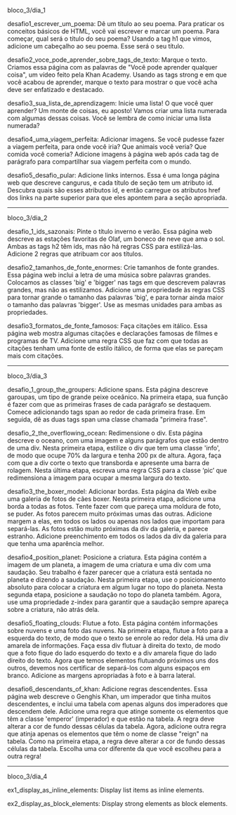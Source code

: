 bloco_3/dia_1

desafio1_escrever_um_poema: Dê um título ao seu poema. Para praticar os conceitos básicos de HTML, você vai escrever e marcar um poema. Para começar, qual será o título do seu poema? Usando a tag h1 que vimos, adicione um cabeçalho ao seu poema. Esse será o seu título.

desafio2_voce_pode_aprender_sobre_tags_de_texto: Marque o texto. Criamos essa página com as palavras de "Você pode aprender qualquer coisa", um vídeo feito pela Khan Academy. Usando as tags strong e em que você acabou de aprender, marque o texto para mostrar o que você acha deve ser enfatizado e destacado.

desafio3_sua_lista_de_aprendizagem: Inicie uma lista! O que você quer aprender? Um monte de coisas, eu aposto! Vamos criar uma lista numerada com algumas dessas coisas. Você se lembra de como iniciar uma lista numerada?

desafio4_uma_viagem_perfeita: Adicionar imagens. Se você pudesse fazer a viagem perfeita, para onde você iria? Que animais você veria? Que comida você comeria? Adicione imagens à página web após cada tag de parágrafo para compartilhar sua viagem perfeita com o mundo.

desafio5_desafio_pular: Adicione links internos. Essa é uma longa página web que descreve cangurus, e cada título de seção tem um atributo id. Descubra quais são esses atributos id, e então carregue os atributos href dos links na parte superior para que eles apontem para a seção apropriada.

____________________________________________________________________________________________________________________________________________________________________________________________________________

bloco_3/dia_2

desafio_1_ids_sazonais: Pinte o título inverno e verão. Essa página web descreve as estações favoritas de Olaf, um boneco de neve que ama o sol. Ambas as tags h2 têm ids, mas não há regras CSS para estilizá-las. Adicione 2 regras que atribuam cor aos títulos.

desafio2_tamanhos_de_fonte_enormes: Crie tamanhos de fonte grandes. Essa página web inclui a letra de uma música sobre palavras grandes. Colocamos as classes 'big' e 'bigger' nas tags em que descrevem palavras grandes, mas não as estilizamos. Adicione uma propriedade às regras CSS para tornar grande o tamanho das palavras 'big', e para tornar ainda maior o tamanho das palavras 'bigger'. Use as mesmas unidades para ambas as propriedades.

desafio3_formatos_de_fonte_famosos: Faça citações em itálico. Essa página web mostra algumas citações e declarações famosas de filmes e programas de TV. Adicione uma regra CSS que faz com que todas as citações tenham uma fonte de estilo itálico, de forma que elas se pareçam mais com citações.
____________________________________________________________________________________________________________________________________________________________________________________________________________

bloco_3/dia_3

desafio_1_group_the_groupers: Adicione spans. Esta página descreve garoupas, um tipo de grande peixe oceânico. Na primeira etapa, sua função é fazer com que as primeiras frases de cada parágrafo se destaquem. Comece adicionando tags span ao redor de cada primeira frase. Em seguida, dê as duas tags span uma classe chamada "primeira frase".

desafio_2_the_overflowing_ocean: Redimensione o div. Esta página descreve o oceano, com uma imagem e alguns parágrafos que estão dentro de uma div. Nesta primeira etapa, estilize o div que tem uma classe 'info', de modo que ocupe 70% da largura e tenha 200 px de altura. Agora, faça com que a div corte o texto que transborda e apresente uma barra de rolagem. Nesta última etapa, escreva uma regra CSS para a classe ‘pic’ que redimensiona a imagem para ocupar a mesma largura do texto.

desafio3_the_boxer_model: Adicionar bordas. Esta página da Web exibe uma galeria de fotos de cães boxer. Nesta primeira etapa, adicione uma borda a todas as fotos. Tente fazer com que pareça uma moldura de foto, se puder. As fotos parecem muito próximas umas das outras. Adicione margem a elas, em todos os lados ou apenas nos lados que importam para separá-las. As fotos estão muito próximas da div da galeria, e parece estranho. Adicione preenchimento em todos os lados da div da galeria para que tenha uma aparência melhor.

desafio4_position_planet: Posicione a criatura. Esta página contém a imagem de um planeta, a imagem de uma criatura e uma div com uma saudação. Seu trabalho é fazer parecer que a criatura está sentada no planeta e dizendo a saudação. Nesta primeira etapa, use o posicionamento absoluto para colocar a criatura em algum lugar no topo do planeta. Nesta segunda etapa, posicione a saudação no topo do planeta também. Agora, use uma propriedade z-index para garantir que a saudação sempre apareça sobre a criatura, não atrás dela.

desafio5_floating_clouds: Flutue a foto. Esta página contém informações sobre nuvens e uma foto das nuvens. Na primeira etapa, flutue a foto para a esquerda do texto, de modo que o texto se enrole ao redor dela. Há uma div amarela de informações. Faça essa div flutuar à direita do texto, de modo que a foto fique do lado esquerdo do texto e a div amarela fique do lado direito do texto. Agora que temos elementos flutuando próximos uns dos outros, devemos nos certificar de separá-los com alguns espaços em branco. Adicione as margens apropriadas à foto e à barra lateral.

desafio6_descendants_of_khan: Adicione regras descendentes. Essa página web descreve o Genghis Khan, um imperador que tinha muitos descendentes, e inclui uma tabela com apenas alguns dos imperadores que descendem dele. Adicione uma regra que atinge somente os elementos que têm a classe 'emperor' (imperador) e que estão na tabela. A regra deve alterar a cor de fundo dessas células da tabela. Agora, adicione outra regra que atinja apenas os elementos que têm o nome de classe "reign" na tabela. Como na primeira etapa, a regra deve alterar a cor de fundo dessas células da tabela. Escolha uma cor diferente da que você escolheu para a outra regra!
____________________________________________________________________________________________________________________________________________________________________________________________________________

bloco_3/dia_4

ex1_display_as_inline_elements: Display list items as inline elements.

ex2_display_as_block_elements: Display strong elements as block elements.
